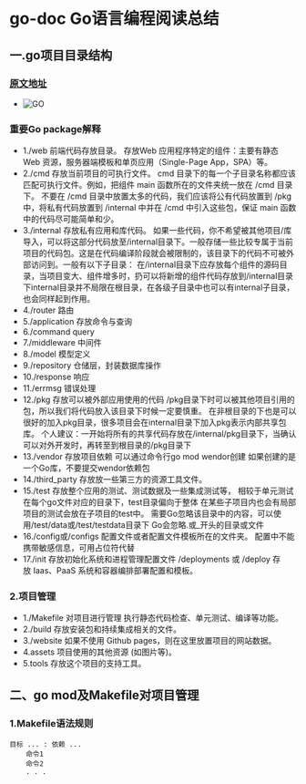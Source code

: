 # go-doc Go语言编程阅读总结
## 一.go项目目录结构
### [原文地址](https://juejin.cn/post/7103440474152632328)
* ![GO](https://p1-juejin.byteimg.com/tos-cn-i-k3u1fbpfcp/bd7b248fc6864f95b191b059133b947b~tplv-k3u1fbpfcp-zoom-in-crop-mark:1512:0:0:0.awebp?)
### 重要Go package解释
* 1./web
前端代码存放目录。
存放Web 应用程序特定的组件：主要有静态 Web 资源，服务器端模板和单页应用（Single-Page App，SPA）等。
* 2./cmd
存放当前项目的可执行文件。
cmd 目录下的每一个子目录名称都应该匹配可执行文件。例如，把组件 main 函数所在的文件夹统一放在 /cmd 目录下。
不要在 /cmd 目录中放置太多的代码，我们应该将公有代码放置到 /pkg 中，将私有代码放置到 /internal 中并在 /cmd 中引入这些包，保证 main 函数中的代码尽可能简单和少。
* 3./internal
存放私有应用和库代码。
如果一些代码，你不希望被其他项目/库导入，可以将这部分代码放至/internal目录下。一般存储一些比较专属于当前项目的代码包。这是在代码编译阶段就会被限制的，该目录下的代码不可被外部访问到。一般有以下子目录：
在/internal目录下应存放每个组件的源码目录，当项目变大、组件增多时，扔可以将新增的组件代码存放到/internal目录下internal目录并不局限在根目录，在各级子目录中也可以有internal子目录，也会同样起到作用。
* 4./router
路由
* 5./application
存放命令与查询
* 6./command
query
* 7./middleware 中间件
* 8./model 模型定义
* 9./repository 仓储层，封装数据库操作
* 10./response 响应
* 11./errmsg 错误处理
* 12./pkg
存放可以被外部应用使用的代码
/pkg目录下时可以被其他项目引用的包，所以我们将代码放入该目录下时候一定要慎重。
在非根目录的下也是可以很好的加入pkg目录，很多项目会在internal目录下加入pkg表示内部共享包库。
个人建议：一开始将所有的共享代码存放在/internal/pkg目录下，当确认可以对外开发时，再转至到根目录的/pkg目录下
* 13./vendor
存放项目依赖
可以通过命令行go mod wendor创建
如果创建的是一个Go库，不要提交wendor依赖包
* 14./third_party
存放放一些第三方的资源工具文件。
* 15./test
存放整个应用的测试、测试数据及一些集成测试等，
相较于单元测试在每个go文件对应的目录下，test目录偏向于整体
在某些子项目内也会有局部项目的测试会放在子项目的test中。
需要Go忽略该目录中的内容，可以使用/test/data或/test/testdata目录下
Go会忽略.或_开头的目录或文件
* 16./config或/configs
配置文件或者配置文件模板所在的文件夹。
配置中不能携带敏感信息，可用占位符代替
* 17./init
存放初始化系统和进程管理配置文件
/deployments 或 /deploy
存放 Iaas、PaaS 系统和容器编排部署配置和模板。
### 2.项目管理
* 1./Makefile
对项目进行管理
执行静态代码检查、单元测试、编译等功能。
* 2./build
存放安装包和持续集成相关的文件。
* 3./website
如果不使用 Github pages，则在这里放置项目的网站数据。
* 4.assets
项目使用的其他资源 (如图片等)。
* 5.tools
存放这个项目的支持工具。
## 二、go mod及Makefile对项目管理
### 1.Makefile语法规则
	目标 ... : 依赖 ...
		命令1
		命令2
		. . .


